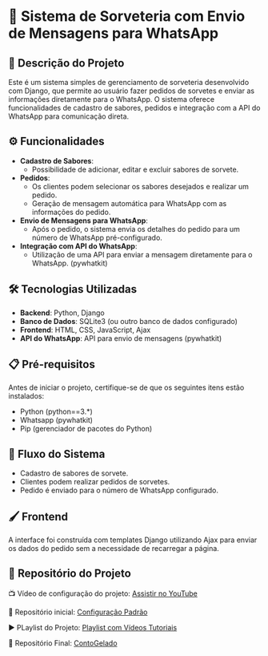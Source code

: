 # 🍦 Sistema de Sorveteria com Envio de Mensagens para WhatsApp

## 📝 Descrição do Projeto

Este é um sistema simples de gerenciamento de sorveteria desenvolvido com Django, que permite ao usuário fazer pedidos de sorvetes e enviar as informações diretamente para o WhatsApp. O sistema oferece funcionalidades de cadastro de sabores, pedidos e integração com a API do WhatsApp para comunicação direta.

## ⚙️ Funcionalidades

- **Cadastro de Sabores**:
    - Possibilidade de adicionar, editar e excluir sabores de sorvete.
- **Pedidos**:
    - Os clientes podem selecionar os sabores desejados e realizar um pedido.
    - Geração de mensagem automática para WhatsApp com as informações do pedido.
- **Envio de Mensagens para WhatsApp**:
    - Após o pedido, o sistema envia os detalhes do pedido para um número de WhatsApp pré-configurado.
- **Integração com API do WhatsApp**:
    - Utilização de uma API para enviar a mensagem diretamente para o WhatsApp. (pywhatkit)

## 🛠️ Tecnologias Utilizadas

- **Backend**: Python, Django
- **Banco de Dados**: SQLite3 (ou outro banco de dados configurado)
- **Frontend**: HTML, CSS, JavaScript, Ajax
- **API do WhatsApp**: API para envio de mensagens (pywhatkit)

## 📋 Pré-requisitos

Antes de iniciar o projeto, certifique-se de que os seguintes itens estão instalados:

- Python (python==3.*)
- Whatsapp (pywhatkit)
- Pip (gerenciador de pacotes do Python)

## 🌟 Fluxo do Sistema

- Cadastro de sabores de sorvete.
- Clientes podem realizar pedidos de sorvetes.
- Pedido é enviado para o número de WhatsApp configurado.

## 🖌️ Frontend

A interface foi construída com templates Django utilizando Ajax para enviar os dados do pedido sem a necessidade de recarregar a página.

## 🔗 Repositório do Projeto

📺 Vídeo de configuração do projeto: [Assistir no YouTube](https://www.youtube.com/watch?v=tr3RkGkbEU4)

📂 Repositório inicial: [Configuração Padrão](https://github.com/opencodigos/DjangoProjetoConfiguracao)

▶️ PLaylist do Projeto: [Playlist com Vídeos Tutoriais](https://www.youtube.com/playlist?list=PL2bJNatYYfGRxFSP1aEUNqaR_ZTqrDO_h)

📂 Repositório Final: [ContoGelado](https://github.com/opencodigos/DjangoProjeto4-ContoGelado/tree/projeto_final)